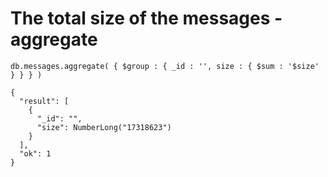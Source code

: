 # The total size of the messages - aggregate

```
db.messages.aggregate( { $group : { _id : '', size : { $sum : '$size' } } } )

{
  "result": [
    {
      "_id": "",
      "size": NumberLong("17318623")
    }
  ],
  "ok": 1
}
```



